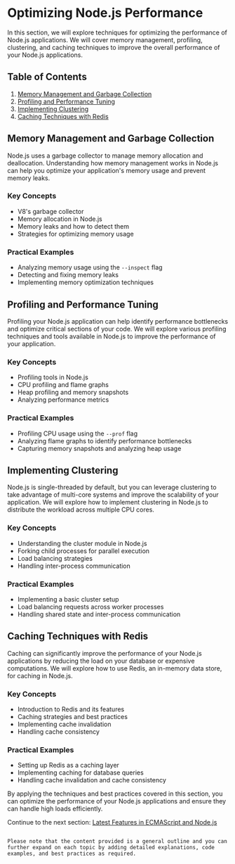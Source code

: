 # Optimizing Node.js Performance

In this section, we will explore techniques for optimizing the performance of Node.js applications. We will cover memory management, profiling, clustering, and caching techniques to improve the overall performance of your Node.js applications.

## Table of Contents

1. [Memory Management and Garbage Collection](#memory-management-and-garbage-collection)
2. [Profiling and Performance Tuning](#profiling-and-performance-tuning)
3. [Implementing Clustering](#implementing-clustering)
4. [Caching Techniques with Redis](#caching-techniques-with-redis)

## Memory Management and Garbage Collection

Node.js uses a garbage collector to manage memory allocation and deallocation. Understanding how memory management works in Node.js can help you optimize your application's memory usage and prevent memory leaks.

### Key Concepts

- V8's garbage collector
- Memory allocation in Node.js
- Memory leaks and how to detect them
- Strategies for optimizing memory usage

### Practical Examples

- Analyzing memory usage using the `--inspect` flag
- Detecting and fixing memory leaks
- Implementing memory optimization techniques

## Profiling and Performance Tuning

Profiling your Node.js application can help identify performance bottlenecks and optimize critical sections of your code. We will explore various profiling techniques and tools available in Node.js to improve the performance of your application.

### Key Concepts

- Profiling tools in Node.js
- CPU profiling and flame graphs
- Heap profiling and memory snapshots
- Analyzing performance metrics

### Practical Examples

- Profiling CPU usage using the `--prof` flag
- Analyzing flame graphs to identify performance bottlenecks
- Capturing memory snapshots and analyzing heap usage

## Implementing Clustering

Node.js is single-threaded by default, but you can leverage clustering to take advantage of multi-core systems and improve the scalability of your application. We will explore how to implement clustering in Node.js to distribute the workload across multiple CPU cores.

### Key Concepts

- Understanding the cluster module in Node.js
- Forking child processes for parallel execution
- Load balancing strategies
- Handling inter-process communication

### Practical Examples

- Implementing a basic cluster setup
- Load balancing requests across worker processes
- Handling shared state and inter-process communication

## Caching Techniques with Redis

Caching can significantly improve the performance of your Node.js applications by reducing the load on your database or expensive computations. We will explore how to use Redis, an in-memory data store, for caching in Node.js.

### Key Concepts

- Introduction to Redis and its features
- Caching strategies and best practices
- Implementing cache invalidation
- Handling cache consistency

### Practical Examples

- Setting up Redis as a caching layer
- Implementing caching for database queries
- Handling cache invalidation and cache consistency

By applying the techniques and best practices covered in this section, you can optimize the performance of your Node.js applications and ensure they can handle high loads efficiently.

Continue to the next section: [Latest Features in ECMAScript and Node.js](../latest_features/11_latest_features_in_ecmascript_and_nodejs.md)
```

Please note that the content provided is a general outline and you can further expand on each topic by adding detailed explanations, code examples, and best practices as required.